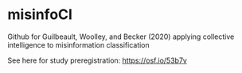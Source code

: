# misinfoCI
Github for Guilbeault, Woolley, and Becker (2020) applying collective intelligence to misinformation classification

See here for study preregistration: https://osf.io/53b7v
